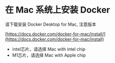 # 在 Mac 系统上安装 Docker

请下载安装 Docker Desktop for Mac, 注意版本

[https://docs.docker.com/docker-for-mac/install/](https://docs.docker.com/docker-for-mac/install)
- intel芯片，请选择 Mac with intel chip
- M1芯片，请选择 Mac with Apple chip

